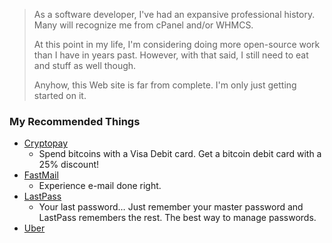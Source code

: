 ---
---

> As a software developer, I've had an expansive professional history. Many will recognize me from cPanel and/or WHMCS.
> 
> At this point in my life, I'm considering doing more open-source work than I have in years past. However, with that said, I still need to eat and stuff as well though.
> 
> Anyhow, this Web site is far from complete. I'm only just getting started on it.

### My Recommended Things
* <a href="http://go.forces.army/Cryptopay" target="_blank" title="Cryptopay">Cryptopay</a>
  * Spend bitcoins with a Visa Debit card. Get a bitcoin debit card with a 25% discount!
* <a href="http://go.forces.army/FastMail" target="_blank" title="FastMail">FastMail</a>
  * Experience e-mail done right.
* <a href="http://go.forces.army/LastPass" target="_blank" title="LastPass">LastPass</a>
    * Your last password&hellip; Just remember your master password and LastPass remembers the rest. The best way to manage passwords.
* <a href="http://go.forces.army/Uber" target="_blank" title="Uber">Uber</a>
